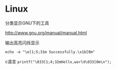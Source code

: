 # Linux

分类显示GNU下的工具

http://www.gnu.org/manual/manual.html

输出高亮闪烁显示

`echo -e "\e[1;5;31m Successfully.\x1b[0m"`

c语言
`printf("\033[1;4;32mHello,world\033[0m\n");`
